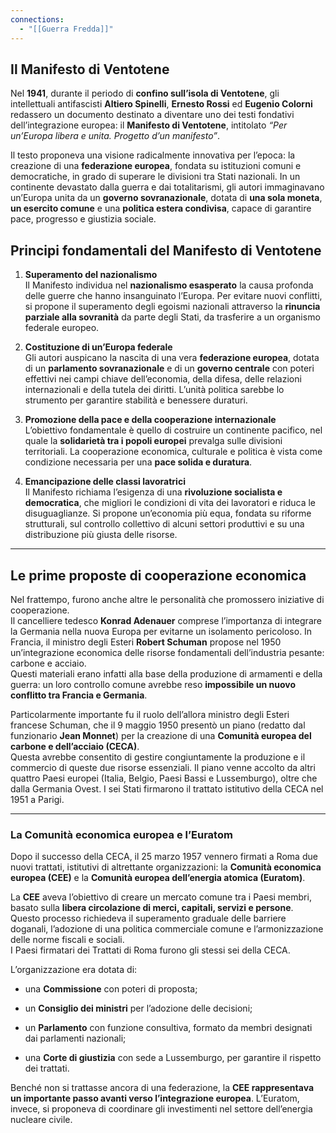 ```yaml
---
connections:
  - "[[Guerra Fredda]]"
---
```


## Il Manifesto di Ventotene

Nel **1941**, durante il periodo di **confino sull’isola di Ventotene**, gli intellettuali antifascisti **Altiero Spinelli**, **Ernesto Rossi** ed **Eugenio Colorni** redassero un documento destinato a diventare uno dei testi fondativi dell’integrazione europea: il **Manifesto di Ventotene**, intitolato _“Per un’Europa libera e unita. Progetto d’un manifesto”_.

Il testo proponeva una visione radicalmente innovativa per l’epoca: la creazione di una **federazione europea**, fondata su istituzioni comuni e democratiche, in grado di superare le divisioni tra Stati nazionali. In un continente devastato dalla guerra e dai totalitarismi, gli autori immaginavano un’Europa unita da un **governo sovranazionale**, dotata di **una sola moneta**, **un esercito comune** e una **politica estera condivisa**, capace di garantire pace, progresso e giustizia sociale.

## Principi fondamentali del Manifesto di Ventotene

1. **Superamento del nazionalismo**  
    Il Manifesto individua nel **nazionalismo esasperato** la causa profonda delle guerre che hanno insanguinato l’Europa. Per evitare nuovi conflitti, si propone il superamento degli egoismi nazionali attraverso la **rinuncia parziale alla sovranità** da parte degli Stati, da trasferire a un organismo federale europeo.
    
2. **Costituzione di un’Europa federale**  
    Gli autori auspicano la nascita di una vera **federazione europea**, dotata di un **parlamento sovranazionale** e di un **governo centrale** con poteri effettivi nei campi chiave dell’economia, della difesa, delle relazioni internazionali e della tutela dei diritti. L’unità politica sarebbe lo strumento per garantire stabilità e benessere duraturi.
    
3. **Promozione della pace e della cooperazione internazionale**  
    L’obiettivo fondamentale è quello di costruire un continente pacifico, nel quale la **solidarietà tra i popoli europei** prevalga sulle divisioni territoriali. La cooperazione economica, culturale e politica è vista come condizione necessaria per una **pace solida e duratura**.
    
4. **Emancipazione delle classi lavoratrici**  
    Il Manifesto richiama l’esigenza di una **rivoluzione socialista e democratica**, che migliori le condizioni di vita dei lavoratori e riduca le disuguaglianze. Si propone un’economia più equa, fondata su riforme strutturali, sul controllo collettivo di alcuni settori produttivi e su una distribuzione più giusta delle risorse.
    

---

## Le prime proposte di cooperazione economica

Nel frattempo, furono anche altre le personalità che promossero iniziative di cooperazione.  
Il cancelliere tedesco **Konrad Adenauer** comprese l’importanza di integrare la Germania nella nuova Europa per evitarne un isolamento pericoloso. In Francia, il ministro degli Esteri **Robert Schuman** propose nel 1950 un’integrazione economica delle risorse fondamentali dell’industria pesante: carbone e acciaio.  
Questi materiali erano infatti alla base della produzione di armamenti e della guerra: un loro controllo comune avrebbe reso **impossibile un nuovo conflitto tra Francia e Germania**.

Particolarmente importante fu il ruolo dell’allora ministro degli Esteri francese Schuman, che il 9 maggio 1950 presentò un piano (redatto dal funzionario **Jean Monnet**) per la creazione di una **Comunità europea del carbone e dell’acciaio (CECA)**.  
Questa avrebbe consentito di gestire congiuntamente la produzione e il commercio di queste due risorse essenziali. Il piano venne accolto da altri quattro Paesi europei (Italia, Belgio, Paesi Bassi e Lussemburgo), oltre che dalla Germania Ovest. I sei Stati firmarono il trattato istitutivo della CECA nel 1951 a Parigi.

---

### La Comunità economica europea e l’Euratom

Dopo il successo della CECA, il 25 marzo 1957 vennero firmati a Roma due nuovi trattati, istitutivi di altrettante organizzazioni: la **Comunità economica europea (CEE)** e la **Comunità europea dell’energia atomica (Euratom)**.

La **CEE** aveva l’obiettivo di creare un mercato comune tra i Paesi membri, basato sulla **libera circolazione di merci, capitali, servizi e persone**.  
Questo processo richiedeva il superamento graduale delle barriere doganali, l’adozione di una politica commerciale comune e l’armonizzazione delle norme fiscali e sociali.  
I Paesi firmatari dei Trattati di Roma furono gli stessi sei della CECA.

L’organizzazione era dotata di:

- una **Commissione** con poteri di proposta;
    
- un **Consiglio dei ministri** per l’adozione delle decisioni;
    
- un **Parlamento** con funzione consultiva, formato da membri designati dai parlamenti nazionali;
    
- una **Corte di giustizia** con sede a Lussemburgo, per garantire il rispetto dei trattati.
    

Benché non si trattasse ancora di una federazione, la **CEE rappresentava un importante passo avanti verso l’integrazione europea**. L’Euratom, invece, si proponeva di coordinare gli investimenti nel settore dell’energia nucleare civile.